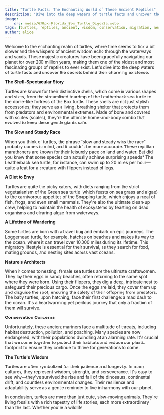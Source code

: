 ```yaml
---
title: "Turtle Facts: The Enchanting World of These Ancient Reptiles"
description: "Dive into the deep waters of turtle facts and uncover the secrets behind their charming existence. From their majestic shells to their epic migrations, these ancient reptiles have a story to tell."
image:
    src: media/639px-Florida_Box_Turtle_Digon3a.webp
tags: [turtles, reptiles, ancient, wisdom, conservation, migration, nesting, habitats]
author: alice
---
```


Welcome to the enchanting realm of turtles, where time seems to tick a bit slower and the whispers of ancient wisdom echo through the waterways and sands. These majestic creatures have been gracefully navigating our planet for over 200 million years, making them one of the oldest and most fascinating groups of reptiles to ever exist. Let's dive into the deep waters of turtle facts and uncover the secrets behind their charming existence.

**The Shell-Spectacular Story**

Turtles are known for their distinctive shells, which come in various shapes and sizes, from the streamlined teardrop of the Leatherback sea turtle to the dome-like fortress of the Box turtle. These shells are not just stylish accessories; they serve as a living, breathing shelter that protects them from predators and environmental extremes. Made of bone and covered with scutes (scales), they're the ultimate home-and-body combo that evolved to keep these gentle giants safe.

**The Slow and Steady Race**

When you think of turtles, the phrase "slow and steady wins the race" probably comes to mind, and it couldn't be more accurate. These reptilian marathoners are known for their leisurely pace on land and water. But did you know that some species can actually achieve surprising speeds? The Leatherback sea turtle, for instance, can swim up to 20 miles per hour—quite a feat for a creature with flippers instead of legs.

**A Diet to Envy**

Turtles are quite the picky eaters, with diets ranging from the strict vegetarianism of the Green sea turtle (which feasts on sea grass and algae) to the carnivorous appetites of the Snapping turtle, which enjoys a meal of fish, frogs, and even small mammals. They're also the ultimate clean-up crew, helping to maintain the health of ecosystems by feasting on dead organisms and clearing algae from waterways.

**A Lifetime of Wandering**

Some turtles are born with a travel bug and embark on epic journeys. The Loggerhead turtle, for example, hatches on beaches and makes its way to the ocean, where it can travel over 10,000 miles during its lifetime. This migratory lifestyle is essential for their survival, as they search for food, mating grounds, and nesting sites across vast oceans.

**Nature's Architects**

When it comes to nesting, female sea turtles are the ultimate craftswomen. They lay their eggs in sandy beaches, often returning to the same spot where they were born. Using their flippers, they dig a deep, intricate nest to safeguard their precious cargo. Once the eggs are laid, they cover them up and disguise the spot, ensuring the safety of their offspring from predators. The baby turtles, upon hatching, face their first challenge: a mad dash to the ocean. It's a heartwarming yet perilous journey that only a fraction of them will survive.

**Conservation Concerns**

Unfortunately, these ancient mariners face a multitude of threats, including habitat destruction, pollution, and poaching. Many species are now endangered, with their populations dwindling at an alarming rate. It's crucial that we come together to protect their habitats and reduce our plastic footprint to ensure they continue to thrive for generations to come.

**The Turtle's Wisdom**

Turtles are often symbolized for their patience and longevity. In many cultures, they represent wisdom, strength, and perseverance. It's easy to see why—they've survived the rise and fall of the dinosaurs, continental drift, and countless environmental changes. Their resilience and adaptability serve as a gentle reminder to live in harmony with our planet.

In conclusion, turtles are more than just cute, slow-moving animals. They're living fossils with a rich tapestry of life stories, each more extraordinary than the last. Whether you're a wildlife